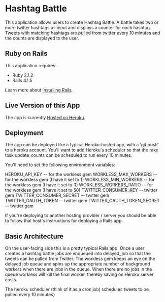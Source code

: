 Hashtag Battle
================

This application allows users to create Hashtag Battle.  A battle takes two or more twitter hashtags as input and
 displays a counter for each hashtag.  Tweets with matching hashtags are pulled from twitter every 10 minutes and
 the counts are displayed to the user.


Ruby on Rails
-------------

This application requires:

- Ruby 2.1.2
- Rails 4.1.5

Learn more about [Installing Rails](http://railsapps.github.io/installing-rails.html).

Live Version of this App
-------------------------
The app is currently [Hosted on Heroku](http://hash-tag-battle.herokuapp.com/).

Deployment
-----------
The app can be deployed like a typical Heroku-hosted app, with a 'git push' to a heroku account.  You'll want to add
Heroku's scheduler so that the rake task update_counts can be scheduled to run every 10 minutes.

You'll need to set the following environment variables:

HEROKU_API_KEY -- for the workless gem
WORKLESS_MAX_WORKERS -- for the workless gem (I have it set to 1)
WORKLESS_MIN_WORKERS -- for the workless gem (I have it set to 0)
WORKLESS_WORKERS_RATIO -- for the workless gem (I have it set to 50)
TWITTER_CONSUMER_KEY -- twitter gem
TWITTER_CONSUMER_SECRET -- twitter gem
TWITTER_OAUTH_TOKEN -- twitter gem
TWITTER_OAUTH_TOKEN_SECRET -- twitter gem


If you're deploying to another hosting provider / server you should be able to follow that host's instructions for deploying a Rails app.

Basic Architecture
------------------
On the user-facing side this is a pretty typical Rails app.  Once a user creates a hashtag battle jobs are enqueued into 
delayed_job so that the tweets can be pulled from Twitter.  The workless gem keeps an eye on the delayed job queue and spins
up the appropriate number of background workers when there are jobs in the queue.  When there are no jobs in the queue
workless will kill the final worker, thereby saving on Heroku server costs.

The heroku scheduler (think of it as a cron job) schedules tweets to be pulled every 10 minutes)


